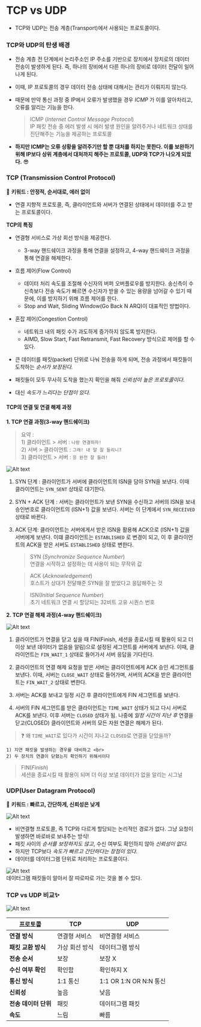 # TCP vs UDP

- TCP와 UDP는 전송 계층(Transport)에서 사용되는 프로토콜이다. 

### TCP와 UDP의 탄생 배경

- 전송 계층 전 단계에서 논리주소인 IP 주소를 기반으로 장치에서 장치로의 데이터 전송이 발생하게 된다. 즉, 하나의 장비에서 다른 하나의 장비로 데이터 전달이 일어나게 된다.
- 이때, IP 프로토콜의 경우 데이터 전송 상태에 대해서는 관리가 이뤄지지 않는다.
- 때문에 만약 통신 과정 중 IP에서 오류가 발생했을 경우 _ICMP_ 가 이를 알아차리고, 오류를 알리는 기능을 한다.

    > ICMP (_Internet Control Message Protocol_) <br> IP 패킷 전송 중 에러 발생 시 에러 발생 원인을 알려주거나 네트워크 상태를 진단해주는 기능을 제공하는 프로토콜

- __하지만 ICMP는 오류 상황을 알려주기만 할 뿐 대처를 하지는 못한다. 이를 보완하기 위해 IP보다 상위 계층에서 대처까지 해주는 프로토콜, UDP와 TCP가 나오게 되었다.__ 😎

### TCP (Transmission Control Protocol)

📌 __키워드 : 안정적, 순서대로, 에러 없이__ 


- 연결 지향적 프로토콜, 즉, 클라이언트와 서버가 연결된 상태에서 데이터를 주고 받는 프로토콜이다.

__TCP의 특징__

- 연결형 서비스로 가상 회선 방식을 제공한다.
    - 3-way 핸드쉐이크 과정을 통해 연결을 설정하고, 4-way 핸드쉐이크 과정을 통해 연결을 해제한다.
- 흐름 제어(Flow Control)
    - 데이터 처리 속도를 조절해 수신자의 버퍼 오버플로우를 방지한다. 송신측이 수신측보다 전송 속도가 빠르면 수신자가 받을 수 있는 용량을 넘어갈 수 있기 때문에, 이를 방지하기 위해 흐름 제어를 한다.
    - Stop and Wait, Sliding Window(Go Back N ARQ)이 대표적인 방법이다.
- 혼잡 제어(Congestion Control)
    - 네트워크 내의 패킷 수가 과도하게 증가하지 않도록 방지한다.
    - AIMD, Slow Start, Fast Retransmit, Fast Recovery 방식으로 제어를 할 수 있다.

- 큰 데이터를 패킷(packet) 단위로 나눠 전송을 하게 되며, 전송 과정에서 패킷들이 도착하는 _순서가 보장된다._ 
- 패킷들이 모두 무사히 도착을 했는지 확인을 해줘 _신뢰성이 높은 프로토콜이다._
- 대신 _속도가 느리다는 단점이 있다._

#### TCP의 연결 및 연결 해제 과정

__1. TCP 연결 과정(3-way 핸드쉐이크)__

> 요약 : <br> 1) 클라이언트 > 서버 : `나랑 연결하자!` <br> 2) 서버 > 클라이언트 : `그래! 내 말 잘 들리니?` <br> 3) 클라이언트 > 서버 : `응 완전 잘 들려!`

![Alt text](img/image-4.png)

1. SYN 단계 : 클라이언트가 서버에 클라이언트의 ISN을 담아 SYN을 보낸다. 이때 클라이언트는 `SYN_SENT` 상태로 대기한다.
2. SYN + ACK 단계 : 서버는 클라이언트가 보낸 SYN을 수신하고 서버의 ISN을 보내 승인번호로 클라이언트의 (ISN+1) 값을 보낸다. 서버는 이 단계에서 `SYN_RECEIVED` 상태로 바뀐다.
3. ACK 단계: 클라이언트는 서버에게서 받은 ISN을 활용해 ACK으로 (ISN+1) 값을 서버에게 보낸다. 이떄 클라이언트는 `ESTABLISHED` 로 변경이 되고, 이 후 클라이언트의 ACK을 받은 서버도 `ESTABLISHED` 상태로 변한다.

    > SYN (_Synchronize Sequence Number_) <br> 연결을 시작하고 설정하는 데 사용이 되는 무작위 값

    > ACK (_Acknowledgement_) <br> 호스트가 상대가 전달해준 SYN을 잘 받았다고 응답해주는 것

    > ISN(_Initial Sequence Number_) <br> 초기 네트워크 연결 시 할당되는 32비트 고유 시퀀스 번호

__2. TCP 연결 해제 과정(4-way 핸드쉐이크)__


![Alt text](img/image-5.png)

1. 클라이언트가 연결을 닫고 싶을 때 FIN(Finish, 세션을 종료시킬 때 활용이 되고 더 이상 보낸 데이터가 없음을 알림)으로 설정된 세그먼트를 서버에게 보낸다. 이때, 클라이언트는 `FIN_WAIT_1` 상태로 들어가서 서버 응답을 기다린다.

2. 클라이언트의 연결 해제 요청을 받은 서버는 클라이언트에게 ACK 승인 세그먼트를 보낸다. 이때, 서버는 `CLOSE_WAIT` 상태로 들어가며, 서버의 ACK을 받은 클라이언트는 `FIN_WAIT_2` 상태로 변한다.

3. 서버는 ACK를 보내고 일정 시간 후 클라이언트에게 FIN 세그먼트를 보낸다.

4. 서버의 FIN 세그먼트를 받은 클라이언트는 `TIME_WAIT` 상태가 되고 다시 서버로 ACK를 보낸다. 이후 서버는 `CLOSED` 상태가 됨. 나중에 _일정 시간이 지난 후_ 연결을 닫고(CLOSED) 클라이언트와 서버의 모든 자원 연결은 해제가 된다.

> ❓ 왜 `TIME_WAIT`로 있다가 시간이 지나고 `CLOSED`로 연결을 닫았을까? <br>

    1) 지연 패킷을 발생하는 경우를 대비하고 <br>
    2) 두 장치의 연결이 닫혔는지 확인하기 위해서이다

> FIN(_Finish_) <br> 세션을 종료시킬 때 활용이 되며 더 이상 보낼 데이터가 없을 알리는 시그널


### UDP(User Datagram Protocol)

📌 __키워드 : 빠르고, 간단하게, 신뢰성은 낮게__ 

![Alt text](img/image-7.png)

- 비연결형 프로토콜, 즉 TCP와 다르게 할당되는 논리적인 경로가 없다. 그냥 요청이 발생하면 바로바로 보내주는 방식!
- 패킷 사이의 _순서를 보장하지도 않고_, 수신 여부도 확인하지 않아 _신뢰성이 없다._
- 하지만 TCP보다 _속도가 빠르고 간단하다는 장점이 있다._
- 데이터를 데이터그램 단위로 처리하는 프로토콜이다.

![Alt text](img/image-6.png) <br>
데이터그램 패킷들이 알아서 잘 따로따로 가는 것을 볼 수 있다.

### TCP vs UDP 비교✨

![Alt text](img/image-8.png)

| **프로토콜** | **TCP** | **UDP** |
| --- | --- | --- |
| **연결 방식** | 연결형 서비스 | 비연결형 서비스 |
| **패킷 교환 방식** | 가상 회선 방식 | 데이터그램 방식 |
| **전송 순서** | 보장 | 보장 X |
| **수신 여부 확인**  | 확인함 | 확인하지 X |
| **통신 방식**  | 1:1 통신 | 1:1 OR 1:N OR N:N 통신 |
| **신뢰성** | 높음 | 낮음 |
| **전송 데이터 단위** | 패킷 | 데이터그램 패킷 |
| **속도** | 느림 | 빠름 |